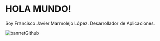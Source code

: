 
  # HOLA MUNDO! 
Soy Francisco Javier Marmolejo López.
Desarrollador de Aplicaciones.


![bannetGithub](https://github.com/fjmarlop/fjmarlop/assets/73310548/53dbcadd-2d04-4503-b00d-4611f61d6987)
